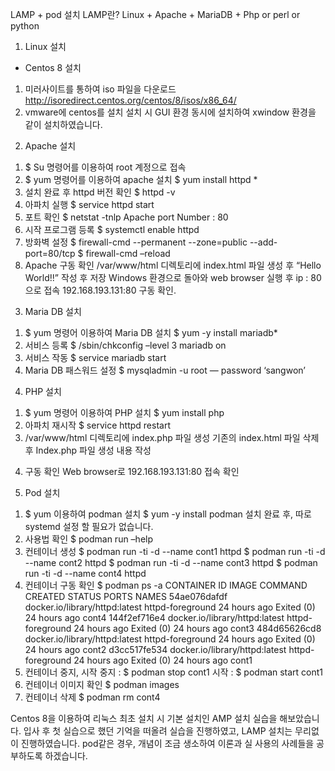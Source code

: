 LAMP + pod 설치
LAMP란?
Linux + Apache + MariaDB + Php or perl or python
1.	Linux 설치
-	Centos 8 설치
1)	미러사이트를 통하여 iso 파일을 다운로드
http://isoredirect.centos.org/centos/8/isos/x86_64/
2)	vmware에 centos를 설치
설치 시 GUI 환경 동시에 설치하여 xwindow 환경을 같이 설치하였습니다.

2.	Apache 설치
1)	$ Su 명령어를 이용하여 root 계정으로 접속
2)	$ yum 명령어를 이용하여 apache 설치
$ yum install httpd *
3)	설치 완료 후 httpd 버전 확인
$ httpd -v
4)	아파치 실행
$ service httpd start
5)	포트 확인
$ netstat -tnlp
Apache port Number : 80
6)	시작 프로그램 등록
$ systemctl enable httpd
7)	방화벽 설정
$ firewall-cmd --permanent --zone=public --add-port=80/tcp
$ firewall-cmd –reload
8)	Apache 구동 확인
/var/www/html 디렉토리에 index.html 파일 생성 후
“Hello World!!” 작성 후 저장
Windows 환경으로 돌아와 web browser 실행 후 ip : 80으로 접속
192.168.193.131:80
구동 확인.

3.	Maria DB 설치
1)	$ yum 명령어 이용하여 Maria DB 설치
$ yum -y install mariadb*
2)	서비스 등록
$ /sbin/chkconfig –level 3 mariadb on
3)	서비스 작동
$ service mariadb start
4)	Maria DB 패스워드 설정
$ mysqladmin -u root — password ‘sangwon’

4.	PHP 설치
1)	$ yum 명령어 이용하여 PHP 설치
$ yum install php
2)	아파치 재시작
$ service httpd restart
3)	/var/www/html 디렉토리에 index.php 파일 생성
기존의 index.html 파일 삭제 후
Index.php 파일 생성
내용 작성
<?php
phpinfo();
?>
4)	구동 확인
Web browser로 192.168.193.131:80 접속 확인

5.	Pod 설치
1)	$ yum 이용하여 podman 설치
$ yum -y install podman
설치 완료 후, 따로 systemd 설정 할 필요가 없습니다.
2)	사용법 확인
$ podman run –help
3)	컨테이너 생성
$ podman run -ti -d --name cont1 httpd
$ podman run -ti -d --name cont2 httpd
$ podman run -ti -d --name cont3 httpd
$ podman run -ti -d --name cont4 httpd
4)	컨테이너 구동 확인
$ podman ps -a
CONTAINER ID  IMAGE                           COMMAND           CREATED       STATUS                   PORTS  NAMES
54ae076dafdf  docker.io/library/httpd:latest  httpd-foreground  24 hours ago  Exited (0) 24 hours ago         cont4
144f2ef716e4  docker.io/library/httpd:latest  httpd-foreground  24 hours ago  Exited (0) 24 hours ago         cont3
484d65626cd8  docker.io/library/httpd:latest  httpd-foreground  24 hours ago  Exited (0) 24 hours ago         cont2
d3cc517fe534  docker.io/library/httpd:latest  httpd-foreground  24 hours ago  Exited (0) 24 hours ago         cont1
5)	컨테이너 중지, 시작
중지 : $ podman stop cont1
시작 : $ podman start cont1
6)	컨테이너 이미지 확인
$ podman images
7)	컨테이너 삭제
$ podman rm cont4

Centos 8을 이용하여 리눅스 최초 설치 시 기본 설치인 AMP 설치 실습을 해보았습니다.
입사 후 첫 실습으로 했던 기억을 떠올려 실습을 진행하였고, LAMP 설치는 무리없이 진행하였습니다.
pod같은 경우, 개념이 조금 생소하여 이론과 실 사용의 사례들을 공부하도록 하겠습니다.
